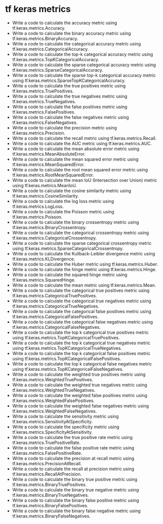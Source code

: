 # tf keras metrics

- Write a code to calculate the accuracy metric using tf.keras.metrics.Accuracy.
- Write a code to calculate the binary accuracy metric using tf.keras.metrics.BinaryAccuracy.
- Write a code to calculate the categorical accuracy metric using tf.keras.metrics.CategoricalAccuracy.
- Write a code to calculate the top-k categorical accuracy metric using tf.keras.metrics.TopKCategoricalAccuracy.
- Write a code to calculate the sparse categorical accuracy metric using tf.keras.metrics.SparseCategoricalAccuracy.
- Write a code to calculate the sparse top-k categorical accuracy metric using tf.keras.metrics.SparseTopKCategoricalAccuracy.
- Write a code to calculate the true positives metric using tf.keras.metrics.TruePositives.
- Write a code to calculate the true negatives metric using tf.keras.metrics.TrueNegatives.
- Write a code to calculate the false positives metric using tf.keras.metrics.FalsePositives.
- Write a code to calculate the false negatives metric using tf.keras.metrics.FalseNegatives.
- Write a code to calculate the precision metric using tf.keras.metrics.Precision.
- Write a code to calculate the recall metric using tf.keras.metrics.Recall.
- Write a code to calculate the AUC metric using tf.keras.metrics.AUC.
- Write a code to calculate the mean absolute error metric using tf.keras.metrics.MeanAbsoluteError.
- Write a code to calculate the mean squared error metric using tf.keras.metrics.MeanSquaredError.
- Write a code to calculate the root mean squared error metric using tf.keras.metrics.RootMeanSquaredError.
- Write a code to calculate the mean IoU (Intersection over Union) metric using tf.keras.metrics.MeanIoU.
- Write a code to calculate the cosine similarity metric using tf.keras.metrics.CosineSimilarity.
- Write a code to calculate the log loss metric using tf.keras.metrics.LogLoss.
- Write a code to calculate the Poisson metric using tf.keras.metrics.Poisson.
- Write a code to calculate the binary crossentropy metric using tf.keras.metrics.BinaryCrossentropy.
- Write a code to calculate the categorical crossentropy metric using tf.keras.metrics.CategoricalCrossentropy.
- Write a code to calculate the sparse categorical crossentropy metric using tf.keras.metrics.SparseCategoricalCrossentropy.
- Write a code to calculate the Kullback-Leibler divergence metric using tf.keras.metrics.KLDivergence.
- Write a code to calculate the Huber metric using tf.keras.metrics.Huber.
- Write a code to calculate the hinge metric using tf.keras.metrics.Hinge.
- Write a code to calculate the squared hinge metric using tf.keras.metrics.SquaredHinge.
- Write a code to calculate the mean metric using tf.keras.metrics.Mean.
- Write a code to calculate the categorical true positives metric using tf.keras.metrics.CategoricalTruePositives.
- Write a code to calculate the categorical true negatives metric using tf.keras.metrics.CategoricalTrueNegatives.
- Write a code to calculate the categorical false positives metric using tf.keras.metrics.CategoricalFalsePositives.
- Write a code to calculate the categorical false negatives metric using tf.keras.metrics.CategoricalFalseNegatives.
- Write a code to calculate the top k categorical true positives metric using tf.keras.metrics.TopKCategoricalTruePositives.
- Write a code to calculate the top k categorical true negatives metric using tf.keras.metrics.TopKCategoricalTrueNegatives.
- Write a code to calculate the top k categorical false positives metric using tf.keras.metrics.TopKCategoricalFalsePositives.
- Write a code to calculate the top k categorical false negatives metric using tf.keras.metrics.TopKCategoricalFalseNegatives.
- Write a code to calculate the weighted true positives metric using tf.keras.metrics.WeightedTruePositives.
- Write a code to calculate the weighted true negatives metric using tf.keras.metrics.WeightedTrueNegatives.
- Write a code to calculate the weighted false positives metric using tf.keras.metrics.WeightedFalsePositives.
- Write a code to calculate the weighted false negatives metric using tf.keras.metrics.WeightedFalseNegatives.
- Write a code to calculate the sensitivity metric using tf.keras.metrics.SensitivityAtSpecificity.
- Write a code to calculate the specificity metric using tf.keras.metrics.SpecificityAtSensitivity.
- Write a code to calculate the true positive rate metric using tf.keras.metrics.TruePositiveRate.
- Write a code to calculate the false positive rate metric using tf.keras.metrics.FalsePositiveRate.
- Write a code to calculate the precision at recall metric using tf.keras.metrics.PrecisionAtRecall.
- Write a code to calculate the recall at precision metric using tf.keras.metrics.RecallAtPrecision.
- Write a code to calculate the binary true positive metric using tf.keras.metrics.BinaryTruePositives.
- Write a code to calculate the binary true negative metric using tf.keras.metrics.BinaryTrueNegatives.
- Write a code to calculate the binary false positive metric using tf.keras.metrics.BinaryFalsePositives.
- Write a code to calculate the binary false negative metric using tf.keras.metrics.BinaryFalseNegatives.